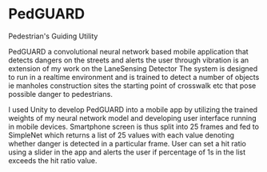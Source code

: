 # PedGUARD
Pedestrian's Guiding Utility

PedGUARD a convolutional neural network based mobile application that detects
dangers on the streets and alerts the user through vibration is an extension of my
work on the LaneSensing Detector The system is designed to run in a realtime
environment and is trained to detect a number of objects ie manholes
construction sites the starting point of crosswalk etc that pose possible danger
to pedestrians. 

I used Unity to develop PedGUARD into a mobile app by utilizing the trained weights of
my neural network model and developing user interface running in 
mobile devices. Smartphone screen is thus split into 25 frames
and fed to SimpleNet which returns a list of 25 values with each value denoting whether
danger is detected in a particular frame. User can set a hit ratio using a slider in the app
and alerts the user if percentage of 1s in the list exceeds the hit ratio value.
